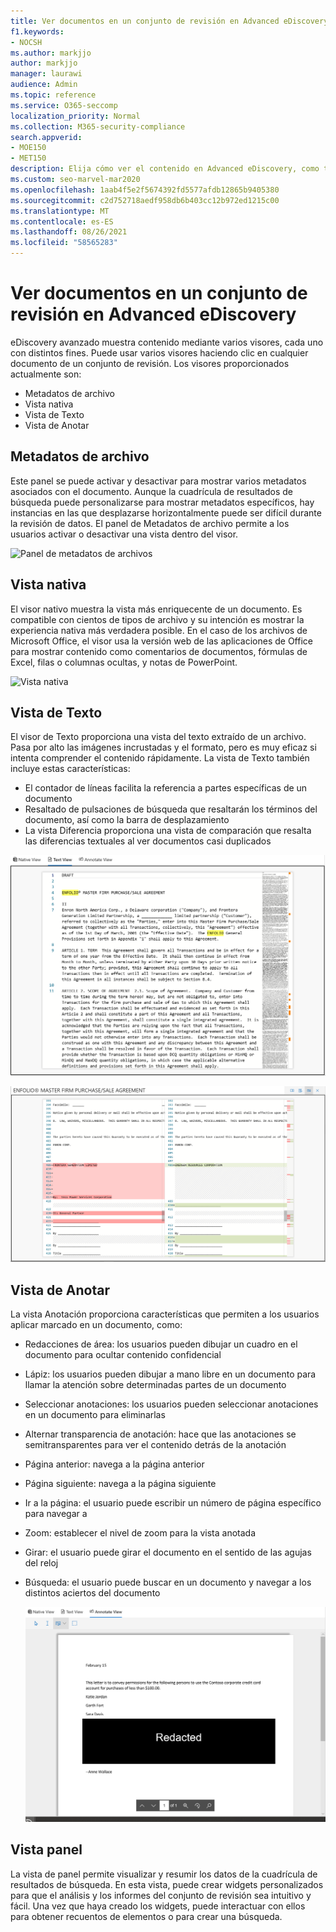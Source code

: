 ```yaml
---
title: Ver documentos en un conjunto de revisión en Advanced eDiscovery
f1.keywords:
- NOCSH
ms.author: markjjo
author: markjjo
manager: laurawi
audience: Admin
ms.topic: reference
ms.service: O365-seccomp
localization_priority: Normal
ms.collection: M365-security-compliance
search.appverid:
- MOE150
- MET150
description: Elija cómo ver el contenido en Advanced eDiscovery, como texto, anotación, vista convertida o nativa.
ms.custom: seo-marvel-mar2020
ms.openlocfilehash: 1aab4f5e2f5674392fd5577afdb12865b9405380
ms.sourcegitcommit: c2d752718aedf958db6b403cc12b972ed1215c00
ms.translationtype: MT
ms.contentlocale: es-ES
ms.lasthandoff: 08/26/2021
ms.locfileid: "58565283"
---
```

# <a name="view-documents-in-a-review-set-in-advanced-ediscovery"></a>Ver documentos en un conjunto de revisión en Advanced eDiscovery

eDiscovery avanzado muestra contenido mediante varios visores, cada uno con distintos fines. Puede usar varios visores haciendo clic en cualquier documento de un conjunto de revisión. Los visores proporcionados actualmente son:

- Metadatos de archivo
- Vista nativa
- Vista de Texto
- Vista de Anotar

## <a name="file-metadata"></a>Metadatos de archivo

Este panel se puede activar y desactivar para mostrar varios metadatos asociados con el documento. Aunque la cuadrícula de resultados de búsqueda puede personalizarse para mostrar metadatos específicos, hay instancias en las que desplazarse horizontalmente puede ser difícil durante la revisión de datos. El panel de Metadatos de archivo permite a los usuarios activar o desactivar una vista dentro del visor.

![Panel de metadatos de archivos
](../media/Reviewimage2.png)

## <a name="native-view"></a>Vista nativa

El visor nativo muestra la vista más enriquecente de un documento. Es compatible con cientos de tipos de archivo y su intención es mostrar la experiencia nativa más verdadera posible. En el caso de los archivos de Microsoft Office, el visor usa la versión web de las aplicaciones de Office para mostrar contenido como comentarios de documentos, fórmulas de Excel, filas o columnas ocultas, y notas de PowerPoint.

![Vista nativa
](../media/Reviewimage3.png)

## <a name="text-view"></a>Vista de Texto

El visor de Texto proporciona una vista del texto extraído de un archivo. Pasa por alto las imágenes incrustadas y el formato, pero es muy eficaz si intenta comprender el contenido rápidamente. La vista de Texto también incluye estas características:

- El contador de líneas facilita la referencia a partes específicas de un documento
- Resaltado de pulsaciones de búsqueda que resaltarán los términos del documento, así como la barra de desplazamiento
- La vista Diferencia proporciona una vista de comparación que resalta las diferencias textuales al ver documentos casi duplicados

![Vista texto.](../media/Reviewimage4.png)

![Vista Diferencia.](../media/Reviewimage5.png)

## <a name="annotate-view"></a>Vista de Anotar

La vista Anotación proporciona características que permiten a los usuarios aplicar marcado en un documento, como:

- Redacciones de área: los usuarios pueden dibujar un cuadro en el documento para ocultar contenido confidencial
- Lápiz: los usuarios pueden dibujar a mano libre en un documento para llamar la atención sobre determinadas partes de un documento
- Seleccionar anotaciones: los usuarios pueden seleccionar anotaciones en un documento para eliminarlas
- Alternar transparencia de anotación: hace que las anotaciones se semitransparentes para ver el contenido detrás de la anotación
- Página anterior: navega a la página anterior
- Página siguiente: navega a la página siguiente
- Ir a la página: el usuario puede escribir un número de página específico para navegar a
- Zoom: establecer el nivel de zoom para la vista anotada
- Girar: el usuario puede girar el documento en el sentido de las agujas del reloj
- Búsqueda: el usuario puede buscar en un documento y navegar a los distintos aciertos del documento

  ![Vista anotar.](../media/Reviewimage1.png)

## <a name="dashboard-view"></a>Vista panel

La vista de panel permite visualizar y resumir los datos de la cuadrícula de resultados de búsqueda. En esta vista, puede crear widgets personalizados para que el análisis y los informes del conjunto de revisión sea intuitivo y fácil. Una vez que haya creado los widgets, puede interactuar con ellos para obtener recuentos de elementos o para crear una búsqueda.
